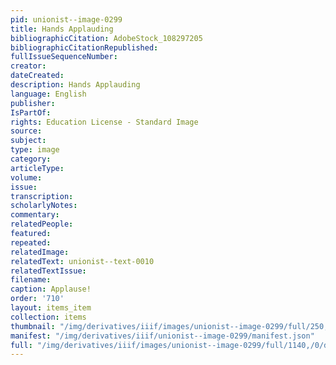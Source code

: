 ```yaml
---
pid: unionist--image-0299
title: Hands Applauding
bibliographicCitation: AdobeStock_108297205
bibliographicCitationRepublished: 
fullIssueSequenceNumber: 
creator: 
dateCreated: 
description: Hands Applauding
language: English
publisher: 
IsPartOf: 
rights: Education License - Standard Image
source: 
subject: 
type: image
category: 
articleType: 
volume: 
issue: 
transcription: 
scholarlyNotes: 
commentary: 
relatedPeople: 
featured: 
repeated: 
relatedImage: 
relatedText: unionist--text-0010
relatedTextIssue: 
filename: 
caption: Applause!
order: '710'
layout: items_item
collection: items
thumbnail: "/img/derivatives/iiif/images/unionist--image-0299/full/250,/0/default.jpg"
manifest: "/img/derivatives/iiif/unionist--image-0299/manifest.json"
full: "/img/derivatives/iiif/images/unionist--image-0299/full/1140,/0/default.jpg"
---
```

